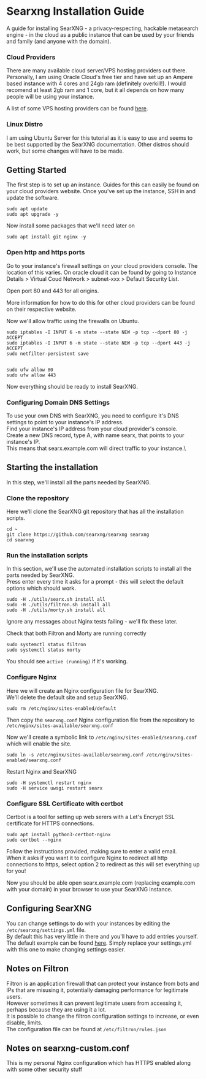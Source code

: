 # Searxng Installation Guide

A guide for installing SearXNG - a privacy-respecting, hackable metasearch engine - in the cloud as a public instance that can be used by your friends and family (and anyone with the domain).

### Cloud Providers

There are many available cloud server/VPS hosting providers out there. Personally, I am using Oracle Cloud's free tier and have set up an Ampere based instance with 4 cores and 24gb ram (definitely overkill!).
I would recomend at least 2gb ram and 1 core, but it all depends on how many people will be using your instance.

A list of some VPS hosting providers can be found [here](https://github.com/dalisoft/awesome-hosting).

### Linux Distro

I am using Ubuntu Server for this tutorial as it is easy to use and seems to be best supported by the SearXNG documentation. Other distros should work, but some changes will have to be made.

## Getting Started

The first step is to set up an instance. Guides for this can easily be found on your cloud providers website.
Once you've set up the instance, SSH in and update the software.

```
sudo apt update
sudo apt upgrade -y
```

Now install some packages that we'll need later on

```
sudo apt install git nginx -y
```

### Open http and https ports

Go to your instance's firewall settings on your cloud providers console. The location of this varies. On oracle cloud it can be found by going to Instance Details > Virtual Coud Network > subnet-xxx > Default Security List.

Open port 80 and 443 for all origins.

More information for how to do this for other cloud providers can be found on their respective website.

Now we'll allow traffic using the firewalls on Ubuntu.

```
sudo iptables -I INPUT 6 -m state --state NEW -p tcp --dport 80 -j ACCEPT
sudo iptables -I INPUT 6 -m state --state NEW -p tcp --dport 443 -j ACCEPT
sudo netfilter-persistent save


sudo ufw allow 80
sudo ufw allow 443
```

Now everything should be ready to install SearXNG.

### Configuring Domain DNS Settings

To use your own DNS with SearXNG, you need to configure it's DNS settings to point to your instance's IP address.\
Find your instance's IP address from your cloud provider's console.\
Create a new DNS record, type A, with name searx, that points to your instance's IP.\
This means that searx.example.com will direct traffic to your instance.\

## Starting the installation

In this step, we'll install all the parts needed by SearXNG.

### Clone the repository

Here we'll clone the SearXNG git repository that has all the installation scripts.

```
cd ~
git clone https://github.com/searxng/searxng searxng
cd searxng
```

### Run the installation scripts

In this section, we'll use the automated installation scripts to install all the parts needed by SearXNG.\
Press enter every time it asks for a prompt - this will select the default options which should work.

```
sudo -H ./utils/searx.sh install all
sudo -H ./utils/filtron.sh install all
sudo -H ./utils/morty.sh install all
```

Ignore any messages about Nginx tests failing - we'll fix these later.

Check that both Filtron and Morty are running correctly

```
sudo systemctl status filtron
sudo systemctl status morty
```

You should see `active (running)` if it's working.

### Configure Nginx

Here we will create an Nginx configuration file for SearXNG.\
We'll delete the default site and setup SearXNG.

```
sudo rm /etc/nginx/sites-enabled/default
```

Then copy the `searxng.conf` Nginx configuration file from the repository to `/etc/nginx/sites-available/searxng.conf`

Now we'll create a symbolic link to `/etc/nginx/sites-enabled/searxng.conf` which will enable the site.

```
sudo ln -s /etc/nginx/sites-available/searxng.conf /etc/nginx/sites-enabled/searxng.conf
```

Restart Nginx and SearXNG

```
sudo -H systemctl restart nginx
sudo -H service uwsgi restart searx
```

### Configure SSL Certificate with certbot

Certbot is a tool for setting up web serers with a Let's Encrypt SSL certificate for HTTPS connections.

```
sudo apt install python3-certbot-nginx
sudo certbot --nginx
```

Follow the instructions provided, making sure to enter a valid email.\
When it asks if you want it to configure Nginx to redirect all http connections to https, select option 2 to redirect as this will set everything up for you!

Now you should be able open searx.example.com (replacing example.com with your domain) in your browser to use your SearXNG instance.

## Configuring SearXNG

You can change settings to do with your instances by editing the `/etc/searxng/settings.yml` file.\
By default this has very little in there and you'll have to add entries yourself.\
The default example can be found [here](https://github.com/searxng/searxng/blob/master/searx/settings.yml). Simply replace your settings.yml with this one to make changing settings easier.

## Notes on Filtron

Filtron is an application firewall that can protect your instance from bots and IPs that are misusing it, potentially damaging performance for legitimate users.\
However sometimes it can prevent legitimate users from accessing it, perhaps because they are using it a lot.\
It is possible to change the filtron configuration settings to increase, or even disable, limits.\
The configuration file can be found at `/etc/filtron/rules.json`

## Notes on searxng-custom.conf

This is my personal Nginx configuration which has HTTPS enabled along with some other security stuff